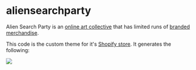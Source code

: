 # aliensearchparty

Alien Search Party is an [online art collective](https://www.instagram.com) that has limited runs of [branded merchandise](http://aliensearchparty.com). 

This code is the custom theme for it's [Shopify store](http://aliensearchparty.com). It generates the following:

![](./site_Recording.gif)